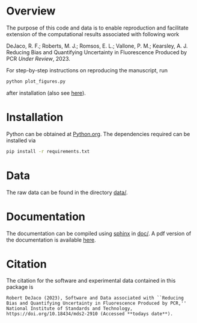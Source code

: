 # Overview

The purpose of this code and data is to enable reproduction
and facilitate extension of the computational
results associated with following work

DeJaco, R. F.; Roberts, M. J.; Romsos, E. L.; Vallone, P. M.; Kearsley, A. J. 
Reducing Bias and Quantifying Uncertainty in Fluorescence Produced by PCR
*Under Review*, 2023.

For step-by-step instructions on reproducing the manuscript, run

```bash
python plot_figures.py
```
after installation
(also see [here](plot_figures.py)).

# Installation

Python can be obtained at [Python.org](https://python.org).
The dependencies required can be installed via

```bash
pip install -r requirements.txt
```

# Data

The raw data can be found in the directory [data/](data/).

# Documentation

The documentation can be compiled using [sphinx](https://www.sphinx-doc.org) in [doc/](doc/).
A pdf version of the documentation is available [here](doc/manual.pdf).

# Citation

The citation for the software and experimental data contained in this package is

    Robert DeJaco (2023), Software and Data associated with ``Reducing Bias and Quantifying Uncertainty in Fluorescence Produced by PCR,'' National Institute of Standards and Technology, https://doi.org/10.18434/mds2-2910 (Accessed **todays date**).